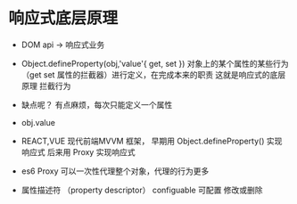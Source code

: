 # 响应式底层原理

- DOM api -> 响应式业务
- Object.defineProperty(obj,'value'{
    get,
    set
})
    对象上的某个属性的某些行为（get set 属性的拦截器）进行定义，在完成本来的职责
    这就是响应式的底层原理
    拦截行为
- 缺点呢？ 有点麻烦，每次只能定义一个属性 
- obj.value
- REACT,VUE 现代前端MVVM 框架， 早期用 Object.defineProperty() 
    实现响应式 后来用 Proxy 实现响应式
- es6 Proxy 可以一次性代理整个对象，代理的行为更多

- 属性描述符 （property descriptor）
    configuable 可配置 修改或删除
    
